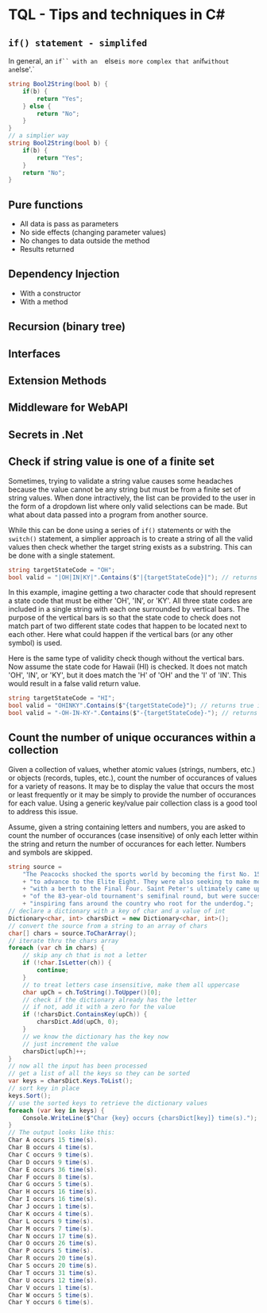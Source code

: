 # TQL - Tips and techniques in C#

## `if() statement - simplifed`

In general, an `if`` with an  `else` is more complex that an `if` without an `else'.`

```cs
string Bool2String(bool b) {
    if(b) {
        return "Yes";
    } else {
        return "No";
    }
}
// a simplier way
string Bool2String(bool b) {
    if(b) {
        return "Yes";
    }
    return "No";
}
```

## Pure functions

- All data is pass as parameters
- No side effects (changing parameter values)
- No changes to data outside the method
- Results returned

## Dependency Injection

- With a constructor
- With a method

## Recursion (binary tree)

## Interfaces

## Extension Methods

## Middleware for WebAPI

## Secrets in .Net

## Check if string value is one of a finite set

Sometimes, trying to validate a string value causes some headaches because the value cannot be any string but must be from a finite set of string values. When done intractively, the list can be provided to the user in the form of a dropdown list where only valid selections can be made. But what about data passed into a program from another source.

While this can be done using a series of `if()` statements or with the `switch()` statement, a simplier approach is to create a string of all the valid values then check whether the target string exists as a substring. This can be done with a single statement.

```cs
string targetStateCode = "OH";
bool valid = "|OH|IN|KY|".Contains($"|{targetStateCode}|"); // returns true
```

In this example, imagine getting a two character code that should represent a state code that must be either 'OH', 'IN', or 'KY'. All three state codes are included in a single string with each one surrounded by vertical bars. The purpose of the vertical bars is so that the state code to check does not match part of two different state codes that happen to be located next to each other. Here what could happen if the vertical bars (or any other symbol) is used.

Here is the same type of validity check though without the vertical bars. Now assume the state code for Hawaii (HI) is checked. It does not match 'OH', 'IN', or 'KY', but it does match the 'H' of 'OH' and the 'I' of 'IN'. This would result in a false valid return value.

```cs
string targetStateCode = "HI";
bool valid = "OHINKY".Contains($"{targetStateCode}"); // returns true incorrectly
bool valid = "-OH-IN-KY-".Contains($"-{targetStateCode}-"); // returns false
```

## Count the number of unique occurances within a collection

Given a collection of values, whether atomic values (strings, numbers, etc.) or objects (records, tuples, etc.), count the number of occurances of values for a variety of reasons. It may be to display the value that occurs the most or least frequently or it may be simply to provide the number of occurances for each value. Using a generic key/value pair collection class is a good tool to address this issue.

Assume, given a string containing letters and numbers, you are asked to count the number of occurances (case insensitive) of only each letter within the string and return the number of occurances for each letter. Numbers and symbols are skipped.

```cs
string source =
    "The Peacocks shocked the sports world by becoming the first No. 15 seed "
    + "to advance to the Elite Eight. They were also seeking to make more history "
    + "with a berth to the Final Four. Saint Peter's ultimately came up just short "
    + "of the 83-year-old tournament's semifinal round, but were successful in "
    + "inspiring fans around the country who root for the underdog.";
// declare a dictionary with a key of char and a value of int
Dictionary<char, int> charsDict = new Dictionary<char, int>();
// convert the source from a string to an array of chars
char[] chars = source.ToCharArray();
// iterate thru the chars array
foreach (var ch in chars) {
    // skip any ch that is not a letter
    if (!char.IsLetter(ch)) {
        continue;
    }
    // to treat letters case insensitive, make them all uppercase
    char upCh = ch.ToString().ToUpper()[0];
    // check if the dictionary already has the letter
    // if not, add it with a zero for the value
    if (!charsDict.ContainsKey(upCh)) {
        charsDict.Add(upCh, 0);
    }
    // we know the dictionary has the key now
    // just increment the value
    charsDict[upCh]++;
}
// now all the input has been processed
// get a list of all the keys so they can be sorted
var keys = charsDict.Keys.ToList();
// sort key in place
keys.Sort();
// use the sorted keys to retrieve the dictionary values
foreach (var key in keys) {
    Console.WriteLine($"Char {key} occurs {charsDict[key]} time(s).");
}
// The output looks like this:
Char A occurs 15 time(s).
Char B occurs 4 time(s).
Char C occurs 9 time(s).
Char D occurs 9 time(s).
Char E occurs 36 time(s).
Char F occurs 8 time(s).
Char G occurs 5 time(s).
Char H occurs 16 time(s).
Char I occurs 16 time(s).
Char J occurs 1 time(s).
Char K occurs 4 time(s).
Char L occurs 9 time(s).
Char M occurs 7 time(s).
Char N occurs 17 time(s).
Char O occurs 26 time(s).
Char P occurs 5 time(s).
Char R occurs 20 time(s).
Char S occurs 20 time(s).
Char T occurs 31 time(s).
Char U occurs 12 time(s).
Char V occurs 1 time(s).
Char W occurs 5 time(s).
Char Y occurs 6 time(s).
```

